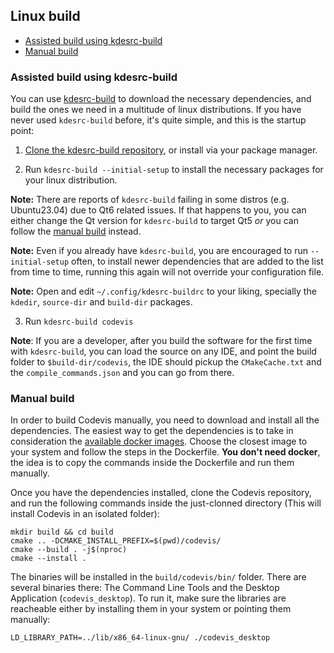 ## Linux build

- [Assisted build using kdesrc-build](#assisted-build-using-kdesrc-build)
- [Manual build](#manual-build)

### Assisted build using kdesrc-build

You can use [kdesrc-build](https://invent.kde.org/sdk/kdesrc-build/) to download the necessary dependencies, and build the ones we need in a multitude of linux distributions.
If you have never used `kdesrc-build` before, it's quite simple, and this is the startup point:

1. [Clone the kdesrc-build repository](https://invent.kde.org/sdk/kdesrc-build/), or install via your package manager.

2. Run `kdesrc-build --initial-setup` to install the necessary packages for your linux distribution. 

**Note:** There are reports of `kdesrc-build` failing in some distros (e.g. Ubuntu23.04) due to Qt6 related issues. If that happens to you, you can either change the Qt version for `kdesrc-build` to target Qt5 _or_ you can follow the [manual build](#manual-build) instead.

**Note:** Even if you already have `kdesrc-build`, you are encouraged to run `--initial-setup` often, to install newer dependencies that are added to the list from time to time, running this again will not override your configuration file.

**Note:** Open and edit `~/.config/kdesrc-buildrc` to your liking, specially the `kdedir`, `source-dir` and `build-dir` packages.

3. Run `kdesrc-build codevis`

**Note**: If you are a developer, after you build the software for the first time with `kdesrc-build`, you can load the source on any IDE, and point the build folder to `$build-dir/codevis`, the IDE should pickup the `CMakeCache.txt` and the `compile_commands.json` and you can go from there.


### Manual build

In order to build Codevis manually, you need to download and install all the dependencies. The easiest way to get the dependencies is to take in consideration the [available docker images](../packing/). Choose the closest image to your system and follow the steps in the Dockerfile. **You don't need docker**, the idea is to copy the commands inside the Dockerfile and run them manually.

Once you have the dependencies installed, clone the Codevis repository, and run the following commands inside the just-clonned directory (This will install Codevis in an isolated folder):

```
mkdir build && cd build
cmake .. -DCMAKE_INSTALL_PREFIX=$(pwd)/codevis/
cmake --build . -j$(nproc)
cmake --install .
```

The binaries will be installed in the `build/codevis/bin/` folder. There are several binaries there: The Command Line Tools and the Desktop Application (`codevis_desktop`). To run it, make sure the libraries are reacheable either by installing them in your system or pointing them manually:

```
LD_LIBRARY_PATH=../lib/x86_64-linux-gnu/ ./codevis_desktop
```
